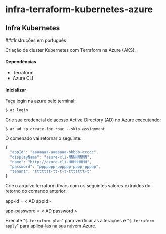 # infra-terraform-kubernetes-azure
## Infra Kubernetes

###Instruções em português

Criação de cluster Kubernetes com Terraform na Azure (AKS).

#### Dependências 
* Terraform
* Azure CLI

#### Inicializar

Faça login na azure pelo terminal:

`$ az login`

Crie sua credencial de acesso Active Directory (AD) no Azure executando:

`$ az ad sp create-for-rbac --skip-assignment`

O comenado vai retornar o seguinte:

```javascript
{
  "appId": "aaaaaaa-aaaaaaa-bbbbb-ccccc",
  "displayName": "azure-cli-NNNNNNNN",
  "name": "http://azure-cli-HHHHHHHH",
  "password": "ppppppp-pppppp-pppp-ppppp",
  "tenant": "ttttttt-tt-t-t-ttttttt-t"
}
```

Crie o arquivo terraform.tfvars com os seguintes valores extraidos do retorno do comando anterior:

app-id    = < AD appId>

app-password = < AD password >

Execute "`$ terraform plan`" para verificar as alterações e "`$ terraform apply`" para aplicá-las na sua núvem Azure.